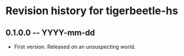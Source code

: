 # Revision history for tigerbeetle-hs

## 0.1.0.0 -- YYYY-mm-dd

* First version. Released on an unsuspecting world.
